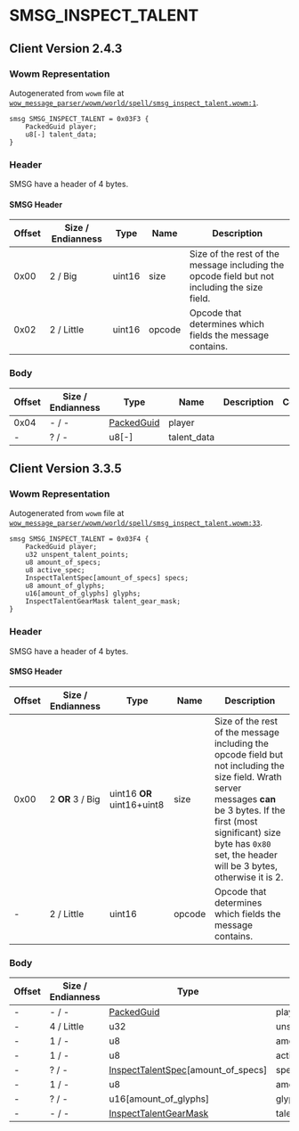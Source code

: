 # SMSG_INSPECT_TALENT

## Client Version 2.4.3

### Wowm Representation

Autogenerated from `wowm` file at [`wow_message_parser/wowm/world/spell/smsg_inspect_talent.wowm:1`](https://github.com/gtker/wow_messages/tree/main/wow_message_parser/wowm/world/spell/smsg_inspect_talent.wowm#L1).
```rust,ignore
smsg SMSG_INSPECT_TALENT = 0x03F3 {
    PackedGuid player;
    u8[-] talent_data;
}
```
### Header

SMSG have a header of 4 bytes.

#### SMSG Header

| Offset | Size / Endianness | Type   | Name   | Description |
| ------ | ----------------- | ------ | ------ | ----------- |
| 0x00   | 2 / Big           | uint16 | size   | Size of the rest of the message including the opcode field but not including the size field.|
| 0x02   | 2 / Little        | uint16 | opcode | Opcode that determines which fields the message contains.|

### Body

| Offset | Size / Endianness | Type | Name | Description | Comment |
| ------ | ----------------- | ---- | ---- | ----------- | ------- |
| 0x04 | - / - | [PackedGuid](../types/packed-guid.md) | player |  |  |
| - | ? / - | u8[-] | talent_data |  |  |

## Client Version 3.3.5

### Wowm Representation

Autogenerated from `wowm` file at [`wow_message_parser/wowm/world/spell/smsg_inspect_talent.wowm:33`](https://github.com/gtker/wow_messages/tree/main/wow_message_parser/wowm/world/spell/smsg_inspect_talent.wowm#L33).
```rust,ignore
smsg SMSG_INSPECT_TALENT = 0x03F4 {
    PackedGuid player;
    u32 unspent_talent_points;
    u8 amount_of_specs;
    u8 active_spec;
    InspectTalentSpec[amount_of_specs] specs;
    u8 amount_of_glyphs;
    u16[amount_of_glyphs] glyphs;
    InspectTalentGearMask talent_gear_mask;
}
```
### Header

SMSG have a header of 4 bytes.

#### SMSG Header

| Offset | Size / Endianness | Type   | Name   | Description |
| ------ | ----------------- | ------ | ------ | ----------- |
| 0x00   | 2 **OR** 3 / Big           | uint16 **OR** uint16+uint8 | size | Size of the rest of the message including the opcode field but not including the size field. Wrath server messages **can** be 3 bytes. If the first (most significant) size byte has `0x80` set, the header will be 3 bytes, otherwise it is 2.|
| -      | 2 / Little| uint16 | opcode | Opcode that determines which fields the message contains. |

### Body

| Offset | Size / Endianness | Type | Name | Description | Comment |
| ------ | ----------------- | ---- | ---- | ----------- | ------- |
| - | - / - | [PackedGuid](../types/packed-guid.md) | player |  |  |
| - | 4 / Little | u32 | unspent_talent_points |  |  |
| - | 1 / - | u8 | amount_of_specs |  |  |
| - | 1 / - | u8 | active_spec |  |  |
| - | ? / - | [InspectTalentSpec](inspecttalentspec.md)[amount_of_specs] | specs |  |  |
| - | 1 / - | u8 | amount_of_glyphs |  |  |
| - | ? / - | u16[amount_of_glyphs] | glyphs |  |  |
| - | - / - | [InspectTalentGearMask](../types/aura-mask.md) | talent_gear_mask |  |  |

